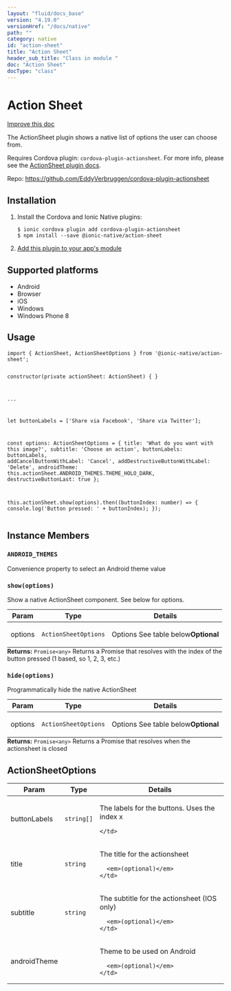 ```yaml
---
layout: "fluid/docs_base"
version: "4.19.0"
versionHref: "/docs/native"
path: ""
category: native
id: "action-sheet"
title: "Action Sheet"
header_sub_title: "Class in module "
doc: "Action Sheet"
docType: "class"
---
```


<h1 class="api-title">Action Sheet</h1>

<a class="improve-v2-docs" href="http://github.com/ionic-team/ionic-native/edit/master/src/@ionic-native/plugins/action-sheet/index.ts#L53">
  Improve this doc
</a>







<p>The ActionSheet plugin shows a native list of options the user can choose from.</p>
<p>Requires Cordova plugin: <code>cordova-plugin-actionsheet</code>. For more info, please see the <a href="https://github.com/EddyVerbruggen/cordova-plugin-actionsheet">ActionSheet plugin docs</a>.</p>


<p>Repo:
  <a href="https://github.com/EddyVerbruggen/cordova-plugin-actionsheet">
    https://github.com/EddyVerbruggen/cordova-plugin-actionsheet
  </a>
</p>


<h2><a class="anchor" name="installation" href="#installation"></a>Installation</h2>
<ol class="installation">
  <li>Install the Cordova and Ionic Native plugins:<br>
    <pre><code class="nohighlight">$ ionic cordova plugin add cordova-plugin-actionsheet
$ npm install --save @ionic-native/action-sheet
</code></pre>
  </li>
  <li><a href="https://ionicframework.com/docs/native/#Add_Plugins_to_Your_App_Module">Add this plugin to your app's module</a></li>
</ol>



<h2><a class="anchor" name="platforms" href="#platforms"></a>Supported platforms</h2>
<ul>
  <li>Android</li><li>Browser</li><li>iOS</li><li>Windows</li><li>Windows Phone 8</li>
</ul>






<h2><a class="anchor" name="usage" href="#usage"></a>Usage</h2>
<pre><code class="lang-typescript">import { ActionSheet, ActionSheetOptions } from &#39;@ionic-native/action-sheet&#39;;

constructor(private actionSheet: ActionSheet) { }

...


let buttonLabels = [&#39;Share via Facebook&#39;, &#39;Share via Twitter&#39;];

const options: ActionSheetOptions = {
  title: &#39;What do you want with this image?&#39;,
  subtitle: &#39;Choose an action&#39;,
  buttonLabels: buttonLabels,
  addCancelButtonWithLabel: &#39;Cancel&#39;,
  addDestructiveButtonWithLabel: &#39;Delete&#39;,
  androidTheme: this.actionSheet.ANDROID_THEMES.THEME_HOLO_DARK,
  destructiveButtonLast: true
};

this.actionSheet.show(options).then((buttonIndex: number) =&gt; {
  console.log(&#39;Button pressed: &#39; + buttonIndex);
});
</code></pre>








<h2><a class="anchor" name="instance-members" href="#instance-members"></a>Instance Members</h2>
<h3><a class="anchor" name="ANDROID_THEMES" href="#ANDROID_THEMES"></a><code>ANDROID_THEMES</code></h3>

Convenience property to select an Android theme value



<h3><a class="anchor" name="show" href="#show"></a><code>show(options)</code></h3>


Show a native ActionSheet component. See below for options.
<table class="table param-table" style="margin:0;">
  <thead>
  <tr>
    <th>Param</th>
    <th>Type</th>
    <th>Details</th>
  </tr>
  </thead>
  <tbody>
  <tr>
    <td>
      options</td>
    <td>
      <code>ActionSheetOptions</code>
    </td>
    <td>
      <p>Options See table below<strong class="tag">Optional</strong></p>
</td>
  </tr>
  </tbody>
</table>

<div class="return-value" markdown="1">
  <i class="icon ion-arrow-return-left"></i>
  <b>Returns:</b> <code>Promise&lt;any&gt;</code> Returns a Promise that resolves with the index of the
  button pressed (1 based, so 1, 2, 3, etc.)
</div><h3><a class="anchor" name="hide" href="#hide"></a><code>hide(options)</code></h3>


Programmatically hide the native ActionSheet
<table class="table param-table" style="margin:0;">
  <thead>
  <tr>
    <th>Param</th>
    <th>Type</th>
    <th>Details</th>
  </tr>
  </thead>
  <tbody>
  <tr>
    <td>
      options</td>
    <td>
      <code>ActionSheetOptions</code>
    </td>
    <td>
      <p>Options See table below<strong class="tag">Optional</strong></p>
</td>
  </tr>
  </tbody>
</table>

<div class="return-value" markdown="1">
  <i class="icon ion-arrow-return-left"></i>
  <b>Returns:</b> <code>Promise&lt;any&gt;</code> Returns a Promise that resolves when the actionsheet is closed
</div>





<h2><a class="anchor" name="ActionSheetOptions" href="#ActionSheetOptions"></a>ActionSheetOptions</h2>

<table class="table param-table" style="margin:0;">
  <thead>
  <tr>
    <th>Param</th>
    <th>Type</th>
    <th>Details</th>
  </tr>
  </thead>
  <tbody>
  
  <tr>
    <td>
      buttonLabels
    </td>
    <td>
      <code>string[]</code>
    </td>
    <td>
      <p>The labels for the buttons. Uses the index x</p>

      
    </td>
  </tr>
  
  <tr>
    <td>
      title
    </td>
    <td>
      <code>string</code>
    </td>
    <td>
      <p>The title for the actionsheet</p>

      <em>(optional)</em>
    </td>
  </tr>
  
  <tr>
    <td>
      subtitle
    </td>
    <td>
      <code>string</code>
    </td>
    <td>
      <p>The subtitle for the actionsheet (IOS only)</p>

      <em>(optional)</em>
    </td>
  </tr>
  
  <tr>
    <td>
      androidTheme
    </td>
    <td>
      <code></code>
    </td>
    <td>
      <p>Theme to be used on Android</p>

      <em>(optional)</em>
    </td>
  </tr>
  
  </tbody>
</table>





